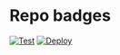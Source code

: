 # Repo badges

[![Test](https://github.com/nexys-system/repository-badges/actions/workflows/test.yml/badge.svg)](https://github.com/nexys-system/repository-badges/actions/workflows/test.yml)
[![Deploy](https://github.com/nexys-system/repository-badges/actions/workflows/deploy.yml/badge.svg)](https://github.com/nexys-system/repository-badges/actions/workflows/deploy.yml)
